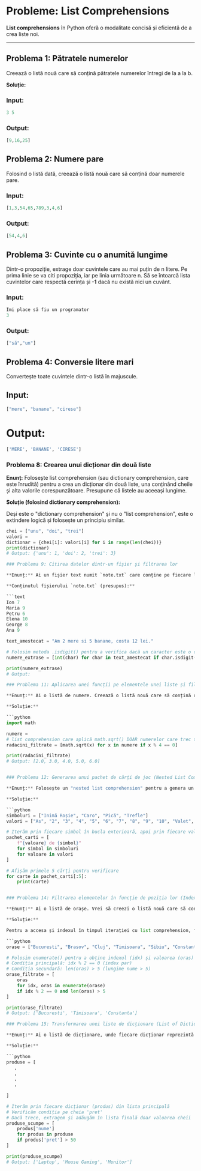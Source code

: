 # Probleme: List Comprehensions

**List comprehensions** în Python oferă o modalitate concisă și eficientă de a crea liste noi.

---

## Problema 1: Pătratele numerelor

Creează o listă nouă care să conțină pătratele numerelor întregi de la a la b.

**Soluție:**

### Input:
```python
3 5
```

### Output:
```python
[9,16,25]
```

## Problema 2: Numere pare

Folosind o listă dată, creează o listă nouă care să conțină doar numerele pare.

### Input:
```python
[1,3,54,65,789,3,4,6]
```

### Output:
```python
[54,4,6]
```

## Problema 3: Cuvinte cu o anumită lungime

Dintr-o propoziție, extrage doar cuvintele care au mai puțin de n litere.
Pe prima linie se va citi propoziția, iar pe linia următoare n. Să se întoarcă lista cuvintelor care respectă cerința și **-1** dacă nu există nici un cuvânt.

### Input:
```python
Îmi place să fiu un programator
3
```

### Output: 
```python
["să","un"]
```

## Problema 4: Conversie litere mari

Convertește toate cuvintele dintr-o listă în majuscule.

## Input:
```python
["mere", "banane", "cirese"]
```

# Output: 
```python
['MERE', 'BANANE', 'CIRESE']
```

### Problema 8: Crearea unui dicționar din două liste

**Enunț:** Folosește list comprehension (sau dictionary comprehension, care este înrudită) pentru a crea un dicționar din două liste, una conținând cheile și alta valorile corespunzătoare. Presupune că listele au aceeași lungime.

**Soluție (folosind dictionary comprehension):**

Deși este o "dictionary comprehension" și nu o "list comprehension", este o extindere logică și folosește un principiu similar.

```python
chei = ["unu", "doi", "trei"]
valori =
dictionar = {chei[i]: valori[i] for i in range(len(chei))}
print(dictionar)
# Output: {'unu': 1, 'doi': 2, 'trei': 3}

### Problema 9: Citirea datelor dintr-un fișier și filtrarea lor

**Enunț:** Ai un fișier text numit `note.txt` care conține pe fiecare linie numele unui student și nota sa (separate prin spațiu). Folosind list comprehension, citește fișierul și creează o listă care să conțină numele studenților care au obținut o notă mai mare sau egală cu 9.

**Conținutul fișierului `note.txt` (presupus):**

```text
Ion 7
Maria 9
Petru 6
Elena 10
George 8
Ana 9

text_amestecat = "Am 2 mere si 5 banane, costa 12 lei."

# Folosim metoda .isdigit() pentru a verifica dacă un caracter este o cifră
numere_extrase = [int(char) for char in text_amestecat if char.isdigit()]

print(numere_extrase)
# Output:

### Problema 11: Aplicarea unei funcții pe elementele unei liste și filtrarea simultană

**Enunț:** Ai o listă de numere. Creează o listă nouă care să conțină doar rădăcinile pătrate ale numerelor care sunt divizibile cu 4.

**Soluție:**

```python
import math

numere =
# list comprehension care aplică math.sqrt() DOAR numerelor care trec testul "if"
radacini_filtrate = [math.sqrt(x) for x in numere if x % 4 == 0]

print(radacini_filtrate)
# Output: [2.0, 3.0, 4.0, 5.0, 6.0]


### Problema 12: Generarea unui pachet de cărți de joc (Nested List Comprehension)

**Enunț:** Folosește un "nested list comprehension" pentru a genera un pachet complet de 52 de cărți de joc. Pachetul trebuie să fie o listă de șiruri de caractere (`strings`), unde fiecare element combină valoarea cărții cu simbolul suitei (ex: "2 de Inimă Roșie", "Rege de Pică").

**Soluție:**

```python
simboluri = ["Inimă Roșie", "Caro", "Pică", "Trefle"]
valori = ["As", "2", "3", "4", "5", "6", "7", "8", "9", "10", "Valet", "Damă", "Rege"]

# Iterăm prin fiecare simbol în bucla exterioară, apoi prin fiecare valoare în cea interioară
pachet_carti = [
    f"{valoare} de {simbol}" 
    for simbol in simboluri 
    for valoare in valori
]

# Afișăm primele 5 cărți pentru verificare
for carte in pachet_carti[:5]:
    print(carte)


### Problema 14: Filtrarea elementelor în funcție de poziția lor (Index)

**Enunț:** Ai o listă de orașe. Vrei să creezi o listă nouă care să conțină doar orașele care se află la un index par (0, 2, 4, etc.) în lista originală *și* care au o lungime a numelui mai mare de 5 caractere.

**Soluție:**

Pentru a accesa și indexul în timpul iterației cu list comprehension, folosim funcția încorporată `enumerate()`.

```python
orase = ["Bucuresti", "Brasov", "Cluj", "Timisoara", "Sibiu", "Constanta"]

# Folosim enumerate() pentru a obține indexul (idx) și valoarea (oras)
# Condiția principală: idx % 2 == 0 (index par)
# Condiția secundară: len(oras) > 5 (lungime nume > 5)
orase_filtrate = [
    oras 
    for idx, oras in enumerate(orase) 
    if idx % 2 == 0 and len(oras) > 5
]

print(orase_filtrate)
# Output: ['Bucuresti', 'Timisoara', 'Constanta']

### Problema 15: Transformarea unei liste de dicționare (List of Dictionaries)

**Enunț:** Ai o listă de dicționare, unde fiecare dicționar reprezintă un produs cu numele și prețul său. Vrei să creezi o singură listă care să conțină doar numele produselor care costă mai mult de 50 RON.

**Soluție:**

```python
produse = [
   ,
   ,
   ,
   ,
   
]

# Iterăm prin fiecare dicționar (produs) din lista principală
# Verificăm condiția pe cheia 'pret'
# Dacă trece, extragem și adăugăm în lista finală doar valoarea cheii 'nume'
produse_scumpe = [
    produs['nume'] 
    for produs in produse 
    if produs['pret'] > 50
]

print(produse_scumpe)
# Output: ['Laptop', 'Mouse Gaming', 'Monitor']
